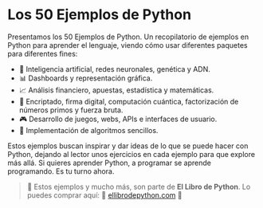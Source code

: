 # Los 50 Ejemplos de Python

Presentamos los 50 Ejemplos de Python.
Un recopilatorio de ejemplos en Python para aprender el lenguaje, viendo cómo usar diferentes paquetes para diferentes fines:

* 🤖 Inteligencia artificial, redes neuronales, genética y ADN.
* 📊 Dashboards y representación gráfica.
* 📈 Análisis financiero, apuestas, estadística y matemáticas.
* 🔐 Encriptado, firma digital, computación cuántica, factorización de números primos y fuerza bruta.
* 🎮 Desarrollo de juegos, webs, APIs e interfaces de usuario.
* 📐 Implementación de algoritmos sencillos.

Estos ejemplos buscan inspirar y dar ideas de lo que se puede hacer con Python, dejando al lector unos ejercicios en cada ejemplo para que explore más allá.
Si quieres aprender Python, a programar se aprende programando. Es tu turno ahora.

> 📖 Estos ejemplos y mucho más, son parte de **El Libro de Python**.
> Lo puedes comprar aquí: 🐍 [ellibrodepython.com](https://ellibrodepython.com/) 🐍
